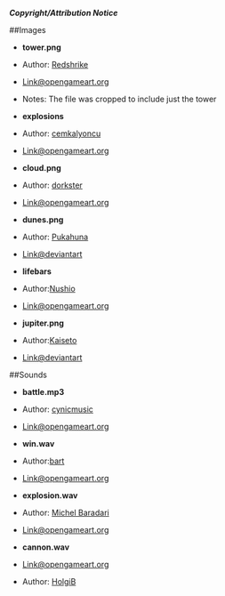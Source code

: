 _**Copyright/Attribution Notice**_

##Images

 * **tower.png**
  * Author: [Redshrike](http://opengameart.org/users/redshrike)
  * [Link@opengameart.org](http://opengameart.org/content/tower-defense-prototyping-assets-4-monsters-some-tiles-a-background-image)
  * Notes: The file was cropped to include just the tower

 * **explosions**
  * Author: [cemkalyoncu](http://opengameart.org/users/cemkalyoncu) 
  * [Link@opengameart.org](http://opengameart.org/content/animated-fireball)

 * **cloud.png**
  * Author: [dorkster](http://opengameart.org/users/dorkster)
  * [Link@opengameart.org](http://opengameart.org/content/lightning-cloud)
 
 * **dunes.png**
  * Author: [Pukahuna](http://pukahuna.deviantart.com)
  * [Link@deviantart](http://www.deviantart.com/art/Desert-Background-427109965)

 * **lifebars**
  * Author:[Nushio](http://opengameart.org/users/nushio)
  * [Link@opengameart.org](http://opengameart.org/content/lpc-lifebars) 

 * **jupiter.png**
  * Author:[Kaiseto](http://kaiseto.deviantart.com)
  * [Link@deviantart](http://kaiseto.deviantart.com/art/Sky-Background-125751046)
  
  
##Sounds
* **battle.mp3**
 * Author: [cynicmusic](http://opengameart.org/users/cynicmusic)
 * [Link@opengameart.org](http://opengameart.org/content/battle-theme-a)

* **win.wav**
 * Author:[bart](http://opengameart.org/users/bart)
 * [Link@opengameart.org](http://opengameart.org/content/level-up-sound-effects)

* **explosion.wav**
 * Author: [Michel Baradari](http://www.apollo-music.de)
 * [Link@opengameart.org](http://opengameart.org/content/2-high-quality-explosions) 


* **cannon.wav**
 * [Link@opengameart.org](http://opengameart.org/content/crossbow-sounds)
 * Author: [HolgiB](http://opengameart.org/users/holgib)
